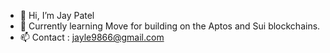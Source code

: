- 👋 Hi, I’m Jay Patel
- 🌱 Currently learning Move for building on the Aptos and Sui blockchains.
- 📫 Contact : jayle9866@gmail.com

<!---
JayP11/JayP11 is a ✨ special ✨ repository because its `README.md` (this file) appears on your GitHub profile.
You can click the Preview link to take a look at your changes.
--->
